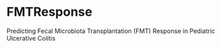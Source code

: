 # FMTResponse
Predicting Fecal Microbiota Transplantation (FMT) Response in Pediatric Ulcerative Colitis

